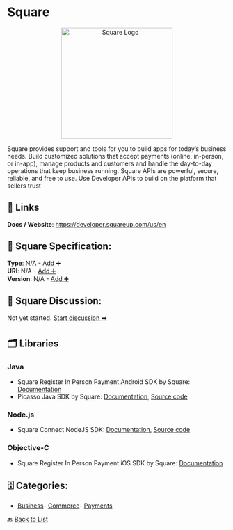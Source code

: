 # Square
<p align="center">
    <img width="256" src="https://raw.githubusercontent.com/apis-list/apis-list/main/apis/square/logo_256x256.png" alt="Square Logo"/>
</p>
Square provides support and tools for you to build apps for today’s business needs. Build customized solutions that accept payments (online, in-person, or in-app), manage products and customers and handle the day-to-day operations that keep business running. Square APIs are powerful, secure, reliable, and free to use.  Use Developer APIs to build on the platform that sellers trust

##  🔗 Links
**Docs / Website**: https://developer.squareup.com/us/en

## 🧬 Square Specification:
**Type**: N/A - [Add ➕](https://github.com/apis-list/apis-list/edit/main/apis.yaml#18277)  
**URI**: N/A - [Add ➕](https://github.com/apis-list/apis-list/edit/main/apis.yaml#18277)  
**Version**: N/A - [Add ➕](https://github.com/apis-list/apis-list/edit/main/apis.yaml#18277)

## 💬 Square Discussion:
Not yet started. [Start discussion ➡️](https://github.com/apis-list/apis-list/discussions/new)

## 🗂️ Libraries
### Java
-  Square Register In Person Payment Android SDK by Square: [Documentation](https://github.com/square/register-android-sdk)
- Picasso Java SDK by Square: [Documentation](http://square.github.io/picasso/), [Source code](https://github.com/square/picasso)
### Node.js
- Square Connect NodeJS SDK: [Documentation](https://developer.squareup.com/docs/sdks), [Source code](https://github.com/square/connect-nodejs-sdk)
### Objective-C
- Square Register In Person Payment iOS SDK by Square: [Documentation](https://github.com/square/SquareRegisterSDK-iOS)


## 🗄️ Categories:
- [Business](https://github.com/apis-list/apis-list#business-)- [Commerce](https://github.com/apis-list/apis-list#commerce-)- [Payments](https://github.com/apis-list/apis-list#payments-)

🔙  [Back to List](https://github.com/apis-list/apis-list)
